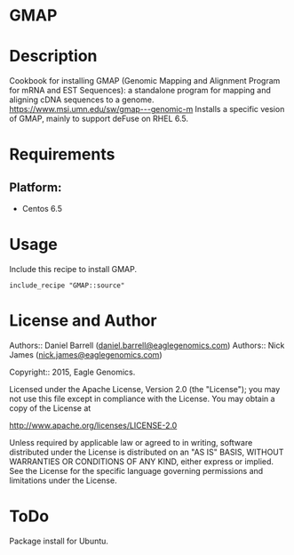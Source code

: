 # GMAP

Description
===========

Cookbook for installing GMAP (Genomic Mapping and Alignment Program for mRNA and EST Sequences): a standalone program for mapping and aligning cDNA sequences to a genome. https://www.msi.umn.edu/sw/gmap---genomic-m 
Installs a specific vesion of GMAP, mainly to support deFuse on RHEL 6.5.

Requirements
============

## Platform:

* Centos 6.5


Usage
=====

Include this recipe to install GMAP.

    include_recipe "GMAP::source"


License and Author
==================

Authors:: Daniel Barrell (<daniel.barrell@eaglegenomics.com>)
Authors:: Nick James (<nick.james@eaglegenomics.com>)

Copyright:: 2015, Eagle Genomics.

Licensed under the Apache License, Version 2.0 (the "License");
you may not use this file except in compliance with the License.
You may obtain a copy of the License at

http://www.apache.org/licenses/LICENSE-2.0

Unless required by applicable law or agreed to in writing, software
distributed under the License is distributed on an "AS IS" BASIS,
WITHOUT WARRANTIES OR CONDITIONS OF ANY KIND, either express or implied.
See the License for the specific language governing permissions and
limitations under the License.

ToDo
====

Package install for Ubuntu.
